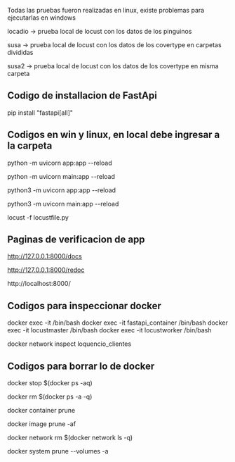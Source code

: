 
Todas las pruebas fueron realizadas en linux, existe problemas para ejecutarlas en windows

locadio -> prueba local de locust con los datos de los pinguinos

susa -> prueba local de locust con los datos de los covertype en carpetas divididas

susa2 -> prueba local de locust con los datos de los covertype en misma carpeta


## Codigo de installacion de FastApi

pip install "fastapi[all]"

## Codigos en win y linux, en local debe ingresar a la carpeta

python -m uvicorn app:app --reload

python -m uvicorn main:app --reload

python3 -m uvicorn app:app --reload

python3 -m uvicorn main:app --reload

locust -f locustfile.py

## Paginas de verificacion de app

http://127.0.0.1:8000/docs

http://127.0.0.1:8000/redoc

http://localhost:8000/

## Codigos para inspeccionar docker

docker exec -it <nombre-del-contenedor> /bin/bash
docker exec -it fastapi_container /bin/bash
docker exec -it locustmaster /bin/bash
docker exec -it locustworker /bin/bash

docker network inspect loquencio_clientes

## Codigos para borrar lo de docker

docker stop $(docker ps -aq)

docker rm $(docker ps -a -q)

docker container prune

docker image prune -af

docker network rm $(docker network ls -q)

docker system prune --volumes -a